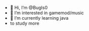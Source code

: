 - 👋 Hi, I’m @BugIs0
- 👀 I’m interested in gamemod/music
- 🌱 I’m currently learning java
- to study more
<!---
BugIs0/BugIs0 is a ✨ special ✨ repository because its `README.md` (this file) appears on your GitHub profile.
You can click the Preview link to take a look at your changes.
--->
